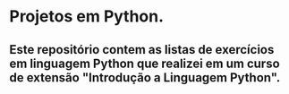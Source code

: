 # Projetos em Python.

## Este repositório contem as listas de exercícios em linguagem Python que realizei em um curso de extensão "Introdução a Linguagem Python".
